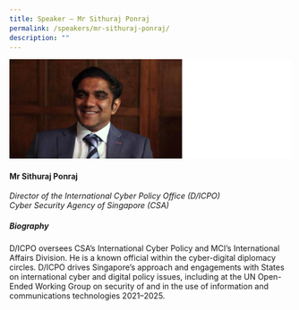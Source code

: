 ```yaml
---
title: Speaker – Mr Sithuraj Ponraj
permalink: /speakers/mr-sithuraj-ponraj/
description: ""
---
```

![](/images/2023%20Speakers/czech%20event%20sithuraj%20ponraj.png)

#### **Mr Sithuraj Ponraj**

*Director of the International Cyber Policy Office (D/ICPO) <br>
Cyber Security Agency of Singapore (CSA)*


##### **Biography**
D/ICPO oversees CSA’s International Cyber Policy and MCI’s International Affairs Division. He is a known official within the cyber-digital diplomacy circles. D/ICPO drives Singapore’s approach and engagements with States on international cyber and digital policy issues, including at the UN Open-Ended Working Group on security of and in the use of information and communications technologies 2021–2025. 